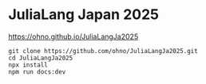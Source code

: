 # JuliaLang Japan 2025

https://ohno.github.io/JuliaLangJa2025

```
git clone https://github.com/ohno/JuliaLangJa2025.git
cd JuliaLangJa2025
npx install
npm run docs:dev
```
